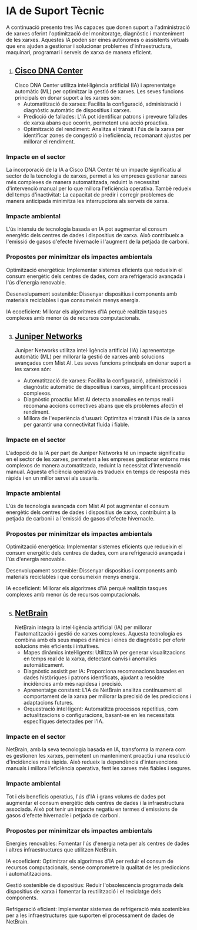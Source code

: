 # IA de Suport Tècnic
A continuació presento tres IAs capaces que donen suport a l'administració de xarxes oferint l'optimització del monitoratge, diagnòstic i manteniment de les xarxes. Aquestes IA poden ser eines autònomes o assistents virtuals que ens ajuden a gestionar i solucionar problemes d'infraestructura, maquinari, programari i serveis de xarxa de manera eficient.

1. ## [Cisco DNA Center](https://www.cisco.com/site/mx/es/products/networking/dna-center-platform/index.html)
   Cisco DNA Center utilitza intel·ligència artificial (IA) i aprenentatge automàtic (ML) per optimitzar la gestió de xarxes. Les seves funcions principals en donar suport a les xarxes són:
   * Automatització de xarxes: Facilita la configuració, administració i diagnòstic automàtic de dispositius i xarxes.
   * Predicció de fallades: L'IA pot identificar patrons i preveure fallades de xarxa abans que ocorrin, permetent una acció proactiva.
   * Optimització del rendiment: Analitza el trànsit i l'ús de la xarxa per identificar zones de congestió o ineficiència, recomanant ajustos per millorar el rendiment.

### Impacte en el sector
La incorporació de la IA a Cisco DNA Center té un impacte significatiu al sector de la tecnologia de xarxes, permet a les empreses gestionar xarxes més complexes de manera automatitzada, reduint la necessitat d'intervenció manual per lo que millora l'eficiència operativa. Tambè redueix del temps d'inactivitat: La capacitat de predir i corregir problemes de manera anticipada minimitza les interrupcions als serveis de xarxa.

### Impacte ambiental
L'ús intensiu de tecnologia basada en IA pot augmentar el consum energètic dels centres de dades i dispositius de xarxa. Això contribueix a l'emissió de gasos d'efecte hivernacle i l'augment de la petjada de carboni.

### Propostes per minimitzar els impactes ambientals
Optimització energètica: Implementar sistemes eficients que redueixin el consum energètic dels centres de dades, com ara refrigeració avançada i l'ús d'energia renovable.

Desenvolupament sostenible: Dissenyar dispositius i components amb materials reciclables i que consumeixin menys energia.

IA ecoeficient: Millorar els algoritmes d'IA perquè realitzin tasques complexes amb menor ús de recursos computacionals.

3. ## [Juniper Networks](https://www.juniper.net/us/en/products/mist-ai.html)
   Juniper Networks utilitza intel·ligència artificial (IA) i aprenentatge automàtic (ML) per millorar la gestió de xarxes amb solucions avançades com Mist AI. Les seves funcions principals en    donar suport a les xarxes són:

   * Automatització de xarxes: Facilita la configuració, administració i diagnòstic automàtic de dispositius i xarxes, simplificant processos complexos.
   * Diagnòstic proactiu: Mist AI detecta anomalies en temps real i recomana accions correctives abans que els problemes afectin el rendiment.
   * Millora de l'experiència d'usuari: Optimitza el trànsit i l'ús de la xarxa per garantir una connectivitat fluida i fiable.

### Impacte en el sector
L'adopció de la IA per part de Juniper Networks té un impacte significatiu en el sector de les xarxes, permetent a les empreses gestionar entorns més complexos de manera automatitzada, reduint la necessitat d'intervenció manual. Aquesta eficiència operativa es tradueix en temps de resposta més ràpids i en un millor servei als usuaris.

### Impacte ambiental
L'ús de tecnologia avançada com Mist AI pot augmentar el consum energètic dels centres de dades i dispositius de xarxa, contribuint a la petjada de carboni i a l'emissió de gasos d'efecte hivernacle.

### Propostes per minimitzar els impactes ambientals
Optimització energètica: Implementar sistemes eficients que redueixin el consum energètic dels centres de dades, com ara refrigeració avançada i l'ús d'energia renovable.

Desenvolupament sostenible: Dissenyar dispositius i components amb materials reciclables i que consumeixin menys energia.

IA ecoeficient: Millorar els algoritmes d'IA perquè realitzin tasques complexes amb menor ús de recursos computacionals.

5. ## [NetBrain](https://www.netbraintech.com/es/blog/auto-trigger-level-0-diagnosis-event-happening/)
   NetBrain integra la intel·ligència artificial (IA) per millorar l'automatització i gestió de xarxes complexes. Aquesta tecnologia es combina amb els seus mapes dinàmics i eines de diagnòstic    per oferir solucions més eficients i intuïtives.
   * Mapes dinàmics intel·ligents: Utilitza IA per generar visualitzacions en temps real de la xarxa, detectant canvis i anomalies automàticament.
   * Diagnòstic assistit per IA: Proporciona recomanacions basades en dades històriques i patrons identificats, ajudant a resoldre incidències amb més rapidesa i precisió.
   * Aprenentatge constant: L'IA de NetBrain analitza contínuament el comportament de la xarxa per millorar la precisió de les prediccions i adaptacions futures.
   * Orquestració intel·ligent: Automatitza processos repetitius, com actualitzacions o configuracions, basant-se en les necessitats específiques detectades per l'IA.

### Impacte en el sector
NetBrain, amb la seva tecnologia basada en IA, transforma la manera com es gestionen les xarxes, permetent un manteniment proactiu i una resolució d'incidències més ràpida. Això redueix la dependència d'intervencions manuals i millora l'eficiència operativa, fent les xarxes més fiables i segures.

### Impacte ambiental
Tot i els beneficis operatius, l'ús d'IA i grans volums de dades pot augmentar el consum energètic dels centres de dades i la infraestructura associada. Això pot tenir un impacte negatiu en termes d'emissions de gasos d'efecte hivernacle i petjada de carboni.

### Propostes per minimitzar els impactes ambientals
Energies renovables: Fomentar l'ús d'energia neta per als centres de dades i altres infraestructures que utilitzen NetBrain.

IA ecoeficient: Optimitzar els algoritmes d'IA per reduir el consum de recursos computacionals, sense comprometre la qualitat de les prediccions i automatitzacions.

Gestió sostenible de dispositius: Reduir l'obsolescència programada dels dispositius de xarxa i fomentar la reutilització i el reciclatge dels components.

Refrigeració eficient: Implementar sistemes de refrigeració més sostenibles per a les infraestructures que suporten el processament de dades de NetBrain.
